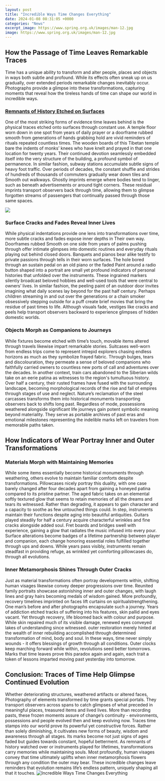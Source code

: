```yaml
---
layout: post
title: "Incredible Ways Time Changes Everything"
date: 2024-01-08 08:31:05 +0000
categories: "News"
excerpt_image: https://www.spring.org.uk/images/man-12.jpg
image: https://www.spring.org.uk/images/man-12.jpg
---
```


## How the Passage of Time Leaves Remarkable Traces
Time has a unique ability to transform and alter people, places and objects in ways both subtle and profound. While its effects often sneak up on us gradually, over extended periods remarkable changes inevitably occur. Photographs provide a glimpse into these transformations, capturing moments that reveal how the tireless hands of time can shape our world in incredible ways.
### [Remnants of History Etched on Surfaces](https://store.fi.io.vn/womens-funny-saint-bernard-lover-graphic-women-girls-st-bernard-1)
One of the most striking forms of evidence time leaves behind is the physical traces etched onto surfaces through constant use. A temple floor worn down in one spot from years of daily prayer or a doorframe rubbed smooth from generations of hands grabbing hold are vivid reminders of rituals repeated countless times. The wooden boards of this Tibetan temple bare the indents of monks’ knees who have knelt and prayed in that one location for twenty years. Their continued devotion seamlessly embedded itself into the very structure of the building, a profound symbol of permanence.
In similar fashion, subway stations accumulate subtle signs of heavy foot traffic. Over periods of decades, the constant shuffle and strides of hundreds of thousands of commuters gradually wear down tiles and Smooth out walkways. Ghostly imprints emerge where bodies tend to linger, such as beneath advertisements or around tight corners. These residual imprints transport observers back through time, allowing them to glimpse forgotten streams of passengers that continually passed through those same spaces.

![](https://www.quoteopia.com/images/152073.jpg)
### **Surface Cracks and Fades Reveal Inner Lives** 
While physical indentations provide one lens into transformations over time, more subtle cracks and fades expose inner depths in Their own way. Doorframes rubbed Smooth on one side from years of palms pushing through offer intimate glimpses into domestic routines and everyday rituals playing out behind closed doors.
Banquets and pianos bear alike testify to private passions through tells in their worn surfaces. The hole bored through an sustain pedal on an old piano or the faded Paint around a radio button shaped into a portrait are small yet profound indicators of personal histories that unfolded over the instruments. These ingrained markers silently broadcast beloved hobbies and well-used tools that were central to owners’ lives.
In similar fashion, the peeling paint of an outdoor door invites imagining what daily scenes lay beyond for the past half century. Perhaps children streaming in and out over the generations or a chain smoker obsessively stepping outside for a puff create brief movies that bring the residue of past times to life. Although visuals fade, vestiges like cracks and peels help transport observers backward to experience glimpses of hidden domestic worlds.
### **Objects Morph as Companions to Journeys**
While fixtures become etched with time’s touch, movable items altered through travels likewise impart remarkable stories. Suitcases well-worn from endless trips come to represent intrepid explorers chasing endless horizons as much as they symbolize frayed fabric. Through bulges, tears and discolouration, they permeate a sense of beloved companions who faithfully carried owners to countless new ports of call and adventures over the decades. 
In another context, train cars abandoned to the Siberian wilds take on an eerie patina as witnesses to the region's tumultuous history. Over half a century, their rusted frames have fused with the surrounding landscape, becoming morphological records of the rise and fall of empires through stages of use and neglect. Nature’s reclamation of the steel carcasses transforms them into historical monuments transporting observers back to shifts long past.
Regardless of mode, possessions weathered alongside significant life journeys gain potent symbolic meaning beyond materiality. They serve as portable archives of past eras and emotional milestones representing the indelible marks left on travelers from memorable paths taken.
## How Indicators of Wear Portray Inner and Outer Transformations
### **Materials Morph with Maintaining Memories**
While some items essentially become historical monuments through weathering, others evolve to maintain familiar comforts despite transformations. Pillowcases nicely portray this duality, with one case barely changed after four decades apart from gaining a honeyed patina compared to its pristine partner. The aged fabric takes on an elemental softly textured glow that seems to retain memories of all the dreams and tears its witnessed. Rather than degrading, it appears to gain character and a capacity to soothe as few untouched things could.
In step, instruments maintain their functions despite aging into beautiful antiquities. Guitars played steadily for half a century acquire characterful wrinkles and fine cracks alongside added soul. Fret boards and bridges swell with experience, gaining a glow that radiates the music infused into every pour. Surface alterations become badges of a lifetime partnership between player and companion, each change honoring essential roles fulfilled together through ups and downs. While years pass visibly, instruments remain steadfast in providing refuge, as wrinkled yet comforting pillowcases do, through all evolutions.
### **Inner Metamorphosis Shines Through Outer Cracks**
Just as material transformations often portray developments within, shifting human visages likewise convey deeper progressions over time. Reunited family portraits showcase astonishing inner and outer changes, with laugh lines and gray hairs becoming medals of wisdom gained. More profoundly, recovery timelines imprinted on faces lift curtains on spiritualstrengthening.
One man’s before and after photographs encapsulate such a journey. Years of addiction etched tracks of suffering into his features, skin pallid and eyes vacant. Yet through recovery, life bloomed back with colour and purpose. While skin repaired much of its visible damage, renewed eyes conveyed lakes of understanding since witnessed. outer restoration merely hinted at the wealth of inner rebuilding accomplished through determined transformation of mind, body and soul.
In these ways, time never simply wounds - it offers blessings of growth through all conditions. Outer clocks keep marching forward while within, revolutions seed better tomorrows. Marks that time leaves prove this paradox again and again, each trait a token of lessons imparted moving past yesterday into tomorrow.
## Conclusion: Traces of Time Help Glimpse Continued Evolution
Whether deteriorating structures, weathered artifacts or altered faces, Photography of elements transformed by time grants special portals. They transport observers across spans to catch glimpses of what preceded in meaningful places, treasured items and lived lives. More than recording pasts, these frozen moments assure of change’s continuity - environments, possessions and people evolved then and keep evolving now. 
Traces time stamps into our world prove its powerful yet constructive forces. Rather than solely diminishing, it cultivates new forms of beauty, wisdom and awareness through all stages. Its marks become not just signs of ages faded but guides towards constant, hopeful betterment. As remnants of history watched over or instruments played for lifetimes, transformations carry memories while maintaining souls. Most profoundly, human visages convey that time ultimately uplifts when inner metamorphosis flowers through any condition the outer may bear. These incredible changes leave reminders that evolution remains life’s endless pattern, uniquely shaping all that it touches.
![Incredible Ways Time Changes Everything](https://www.spring.org.uk/images/man-12.jpg)